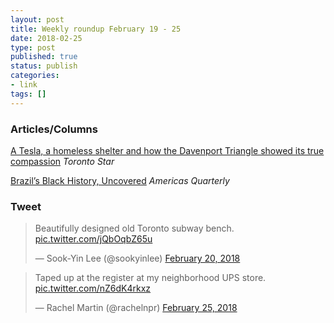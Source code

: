 ```yaml
---
layout: post
title: Weekly roundup February 19 - 25
date: 2018-02-25
type: post
published: true
status: publish
categories:
- link
tags: []
---
```


### Articles/Columns

[A Tesla, a homeless shelter and how the Davenport Triangle showed its true compassion](https://www.thestar.com/news/gta/2018/02/15/a-tesla-a-homeless-shelter-and-how-the-davenport-triangle-showed-its-true-compassion.html "A Tesla, a homeless shelter and how the Davenport Triangle showed its true compassion. By Shawn Micallef") *Toronto Star*

[Brazil’s Black History, Uncovered](https://americasquarterly.org/content/brazils-black-history-uncovered "Brazil’s Black History, Uncovered. By Juliana Barbassa") *Americas Quarterly*

### Tweet
<blockquote class="twitter-tweet" data-lang="en"><p lang="en" dir="ltr">Beautifully designed old Toronto subway bench. <a href="https://t.co/jQbOqbZ65u">pic.twitter.com/jQbOqbZ65u</a></p>&mdash; Sook-Yin Lee (@sookyinlee) <a href="https://twitter.com/sookyinlee/status/966084372154630144?ref_src=twsrc%5Etfw">February 20, 2018</a></blockquote> <script async src="https://platform.twitter.com/widgets.js" charset="utf-8"></script> 

<blockquote class="twitter-tweet" data-lang="en"><p lang="en" dir="ltr">Taped up at the register at my neighborhood UPS store. <a href="https://t.co/nZ6dK4rkxz">pic.twitter.com/nZ6dK4rkxz</a></p>&mdash; Rachel Martin (@rachelnpr) <a href="https://twitter.com/rachelnpr/status/967747200020307968?ref_src=twsrc%5Etfw">February 25, 2018</a></blockquote> <script async src="https://platform.twitter.com/widgets.js" charset="utf-8"></script> 

